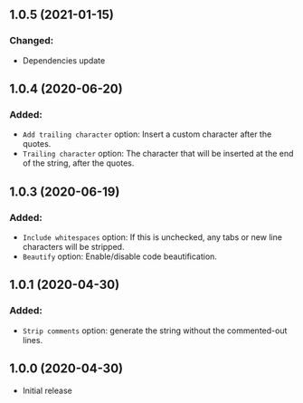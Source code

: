 ## 1.0.5 (2021-01-15)

### Changed:
- Dependencies update


## 1.0.4 (2020-06-20)

### Added:
- `Add trailing character` option: Insert a custom character after the quotes.
- `Trailing character` option: The character that will be inserted at the end of the string, after the quotes.


## 1.0.3 (2020-06-19)

### Added:
- `Include whitespaces` option: If this is unchecked, any tabs or new line characters will be stripped.
- `Beautify` option: Enable/disable code beautification.


## 1.0.1 (2020-04-30)

### Added:
- `Strip comments` option: generate the string without the commented-out lines.


## 1.0.0 (2020-04-30)

- Initial release